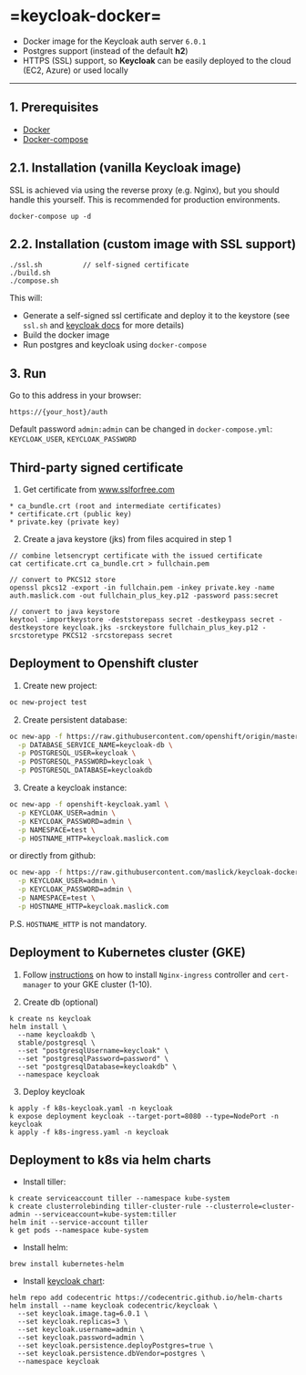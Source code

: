 =keycloak-docker=
======
 - Docker image for the Keycloak auth server ``6.0.1``
 - Postgres support (instead of the default **h2**)
 - HTTPS (SSL) support, so **Keycloak** can be easily deployed to the cloud (EC2, Azure) or used locally
 
----

## 1. Prerequisites
 - [Docker](https://gist.github.com/maslick/69291bd5ed649892fe1b)
 - [Docker-compose](https://gist.github.com/maslick/5f77efa8ba0f8df98548)

## 2.1. Installation (vanilla Keycloak image)
SSL is achieved via using the reverse proxy (e.g. Nginx), but you should handle this yourself. This is recommended for production environments.
```
docker-compose up -d
```

## 2.2. Installation (custom image with SSL support)
```
./ssl.sh          // self-signed certificate
./build.sh
./compose.sh
```
 This will:
- Generate a self-signed ssl certificate and deploy it to the keystore (see ``ssl.sh`` and [keycloak docs](https://www.keycloak.org/docs/latest/server_installation/index.html#enabling-ssl-https-for-the-keycloak-server) for more details)
- Build the docker image
- Run postgres and keycloak using ``docker-compose``
 
## 3. Run
Go to this address in your browser:
```
https://{your_host}/auth
```
Default password ``admin:admin`` can be changed in ``docker-compose.yml``: ``KEYCLOAK_USER``, ``KEYCLOAK_PASSWORD``



## Third-party signed certificate
 1. Get certificate from www.sslforfree.com
```
* ca_bundle.crt (root and intermediate certificates)
* certificate.crt (public key)
* private.key (private key)
```

2. Create a java keystore (jks) from files acquired in step 1
```
// combine letsencrypt certificate with the issued certificate
cat certificate.crt ca_bundle.crt > fullchain.pem

// convert to PKCS12 store
openssl pkcs12 -export -in fullchain.pem -inkey private.key -name auth.maslick.com -out fullchain_plus_key.p12 -password pass:secret

// convert to java keystore
keytool -importkeystore -deststorepass secret -destkeypass secret -destkeystore keycloak.jks -srckeystore fullchain_plus_key.p12 -srcstoretype PKCS12 -srcstorepass secret
```


## Deployment to Openshift cluster
1. Create new project:
```zsh
oc new-project test
```

2. Create persistent database:
```zsh
oc new-app -f https://raw.githubusercontent.com/openshift/origin/master/examples/db-templates/postgresql-persistent-template.json \
  -p DATABASE_SERVICE_NAME=keycloak-db \
  -p POSTGRESQL_USER=keycloak \
  -p POSTGRESQL_PASSWORD=keycloak \
  -p POSTGRESQL_DATABASE=keycloakdb
```

3. Create a keycloak instance:
```zsh
oc new-app -f openshift-keycloak.yaml \
  -p KEYCLOAK_USER=admin \
  -p KEYCLOAK_PASSWORD=admin \
  -p NAMESPACE=test \
  -p HOSTNAME_HTTP=keycloak.maslick.com
```
or directly from github:
```zsh
oc new-app -f https://raw.githubusercontent.com/maslick/keycloak-docker/master/openshift-keycloak.yaml \
  -p KEYCLOAK_USER=admin \
  -p KEYCLOAK_PASSWORD=admin \
  -p NAMESPACE=test \
  -p HOSTNAME_HTTP=keycloak.maslick.com
```

P.S. ``HOSTNAME_HTTP`` is not mandatory.

## Deployment to Kubernetes cluster (GKE)
1. Follow [instructions](https://github.com/maslick/ingressario) on how to install ``Nginx-ingress`` controller and ``cert-manager`` to your GKE cluster (1-10).

2. Create db (optional)
```
k create ns keycloak
helm install \
  --name keycloakdb \
  stable/postgresql \
  --set "postgresqlUsername=keycloak" \
  --set "postgresqlPassword=password" \
  --set "postgresqlDatabase=keycloakdb" \
  --namespace keycloak
```

3. Deploy keycloak
```
k apply -f k8s-keycloak.yaml -n keycloak
k expose deployment keycloak --target-port=8080 --type=NodePort -n keycloak
k apply -f k8s-ingress.yaml -n keycloak
```

## Deployment to k8s via helm charts
* Install tiller:
```
k create serviceaccount tiller --namespace kube-system
k create clusterrolebinding tiller-cluster-rule --clusterrole=cluster-admin --serviceaccount=kube-system:tiller
helm init --service-account tiller
k get pods --namespace kube-system
```

* Install helm:
```
brew install kubernetes-helm
```

* Install [keycloak chart](https://github.com/codecentric/helm-charts/tree/master/charts/keycloak):
```
helm repo add codecentric https://codecentric.github.io/helm-charts
helm install --name keycloak codecentric/keycloak \
  --set keycloak.image.tag=6.0.1 \
  --set keycloak.replicas=3 \
  --set keycloak.username=admin \
  --set keycloak.password=admin \
  --set keycloak.persistence.deployPostgres=true \
  --set keycloak.persistence.dbVendor=postgres \
  --namespace keycloak
```
